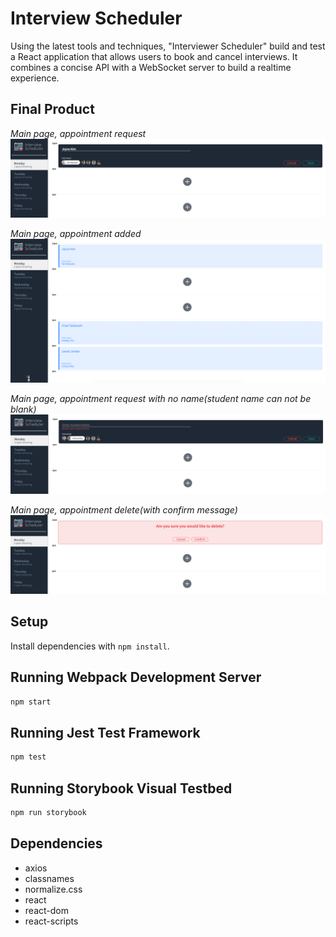 # Interview Scheduler

Using the latest tools and techniques, "Interviewer Scheduler" build and test a React application that allows users to book and cancel interviews. It combines a concise API with a WebSocket server to build a realtime experience.

## Final Product 

_Main page, appointment request_
!["appointment request"](./docs/appointment-edit.png) 

_Main page, appointment added_
!["appointment added"](./docs/appointment-added.png) 

_Main page, appointment request with no name(student name can not be blank)_
!["appointment with no name"](./docs/appointment-noname.png) 

_Main page, appointment delete(with confirm message)_
!["appointment delete"](./docs/appointment-delete.png) 

## Setup

Install dependencies with `npm install`.

## Running Webpack Development Server

```sh
npm start
```

## Running Jest Test Framework

```sh
npm test
```

## Running Storybook Visual Testbed

```sh
npm run storybook
```
## Dependencies
- axios
- classnames
- normalize.css
- react
- react-dom
- react-scripts